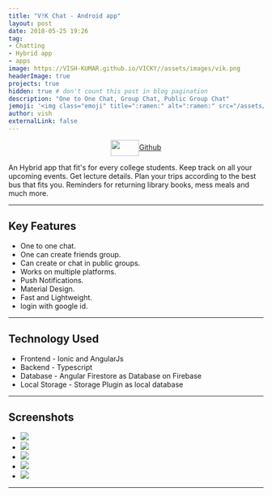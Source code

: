```yaml
---
title: "V!K Chat - Android app"
layout: post
date: 2018-05-25 19:26
tag: 
- Chatting
- Hybrid app
- apps
image: https://VISH-KUMAR.github.io/VICKY//assets/images/vik.png
headerImage: true
projects: true
hidden: true # don't count this post in blog pagination
description: "One to One Chat, Group Chat, Public Group Chat"
jemoji: '<img class="emoji" title=":ramen:" alt=":ramen:" src="/assets/images/vik.png" height="20" width="30" align="absmiddle">'
author: vish
externalLink: false
---
```

<p style="text-align:center;">  
<a href="#" target="_blank">
  <img width="56" height="32" border="0" align="center"  src="{{ site.baseurl }}/assets/images/gitlogo1.svg"/>Github
</a>
</p>
An Hybrid app that fit's for every college students. Keep track on all your upcoming events. Get lecture details. Plan your trips according to the best bus that fits you. Reminders for returning library books, mess meals and much more. 

---

## Key Features 

- One to one chat.
- One can create friends group.
- Can create or chat in public groups.
- Works on multiple platforms.
- Push Notifications.
- Material Design.
- Fast and Lightweight.
- login with google id.

---

## Technology Used

- Frontend       - Ionic and AngularJs 
- Backend        - Typescript
- Database       - Angular Firestore as Database on Firebase
- Local Storage  - Storage Plugin as local database

---

## Screenshots

<div class="flexslider">
  <ul class="slides">
    <li>
      <img src="{{ site.baseurl }}/assets/images/chatApp/slide1.jpeg" />
    </li>
    <li>
      <img src="{{ site.baseurl }}/assets/images/chatApp/slide2.jpeg" />
    </li>
    <li>
      <img src="{{ site.baseurl }}/assets/images/chatApp/slide3.jpeg" />
    </li>
    <li>
      <img src="{{ site.baseurl }}/assets/images/chatApp/slide4.jpeg" />
    </li>
    <li>
      <img src="{{ site.baseurl }}/assets/images/chatApp/slide5.jpeg" />
    </li>
  </ul>
</div>

---
